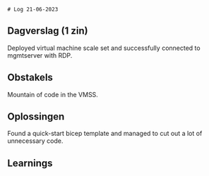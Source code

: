 	# Log 21-06-2023

## Dagverslag (1 zin)
Deployed virtual machine scale set and successfully connected to mgmtserver with RDP.

## Obstakels
Mountain of code in the VMSS.

## Oplossingen
Found a quick-start bicep template and managed to cut out a lot of unnecessary code.

## Learnings
